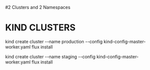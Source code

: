 #2 Clusters and 2 Namespaces


# KIND CLUSTERS
kind create cluster --name production --config kind-config-master-worker.yaml
flux install

kind create cluster --name staging --config kind-config-master-worker.yaml
flux install
